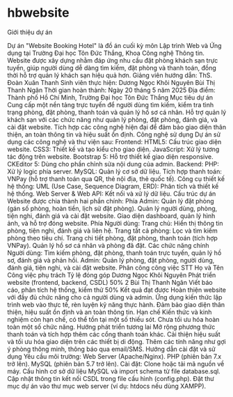 # hbwebsite

Giới thiệu dự án

Dự án "Website Booking Hotel" là đồ án cuối kỳ môn Lập trình Web và Ứng dụng tại Trường Đại học Tôn Đức Thắng, Khoa Công nghệ Thông tin. Website được xây dựng nhằm đáp ứng nhu cầu đặt phòng khách sạn trực tuyến, giúp người dùng dễ dàng tìm kiếm, đặt phòng và thanh toán, đồng thời hỗ trợ quản lý khách sạn hiệu quả hơn.
Giảng viên hướng dẫn: ThS. Đoàn Xuân Thanh
Sinh viên thực hiện:
Dương Ngọc Khôi Nguyên
Bùi Thị Thanh Ngân
Thời gian hoàn thành: Ngày 20 tháng 5 năm 2025
Địa điểm: Thành phố Hồ Chí Minh, Trường Đại học Tôn Đức Thắng
Mục tiêu dự án
Cung cấp một nền tảng trực tuyến để người dùng tìm kiếm, kiểm tra tình trạng phòng, đặt phòng, thanh toán và quản lý hồ sơ cá nhân.
Hỗ trợ quản lý khách sạn với các chức năng như quản lý phòng, đặt phòng, đánh giá, và cài đặt website.
Tích hợp các công nghệ hiện đại để đảm bảo giao diện thân thiện, an toàn thông tin và hiệu suất ổn định.
Công nghệ sử dụng
Dự án sử dụng các công nghệ và thư viện sau:
Frontend:
HTML5: Cấu trúc giao diện website.
CSS3: Thiết kế và tạo kiểu cho giao diện.
JavaScript: Xử lý tương tác động trên website.
Bootstrap 5: Hỗ trợ thiết kế giao diện responsive.
CKEditor 5: Dùng cho phần chỉnh sửa nội dung của admin.
Backend:
PHP: Xử lý logic phía server.
MySQL: Quản lý cơ sở dữ liệu.
Tích hợp thanh toán: VNPay (hỗ trợ thanh toán qua QR, thẻ nội địa, thẻ quốc tế).
Công cụ thiết kế hệ thống:
UML (Use Case, Sequence Diagram, ERD): Phân tích và thiết kế hệ thống.
Web Server & Web API: Kết nối và xử lý dữ liệu.
Cấu trúc dự án
Website được chia thành hai phần chính:
Phía Admin:
Quản lý đặt phòng (gán số phòng, hoàn tiền, lịch sử đặt phòng).
Quản lý người dùng, phòng, tiện nghi, đánh giá và cài đặt website.
Giao diện dashboard, quản lý hình ảnh, và hỗ trợ đóng website.
Phía Người dùng:
Trang chủ: Hiển thị thông tin phòng, tiện nghi, đánh giá và liên hệ.
Trang tất cả phòng: Lọc và tìm kiếm phòng theo tiêu chí.
Trang chi tiết phòng, đặt phòng, thanh toán (tích hợp VNPay).
Quản lý hồ sơ cá nhân và phòng đã đặt.
Các chức năng chính
Người dùng: Tìm kiếm phòng, đặt phòng, thanh toán trực tuyến, quản lý hồ sơ, đánh giá và phản hồi.
Admin: Quản lý phòng, đặt phòng, người dùng, đánh giá, tiện nghi, và cài đặt website.
Phân công công việc
STT
Họ và Tên
Công việc phụ trách
Tỷ lệ đóng góp
Dương Ngọc Khôi Nguyên
Phát triển website (frontend, backend, CSDL)
50%
2
Bùi Thị Thanh Ngân
Viết báo cáo, phân tích hệ thống, kiểm thử
50%
Kết quả đạt được
Hoàn thiện website với đầy đủ chức năng cho cả người dùng và admin.
Ứng dụng kiến thức lập trình web vào thực tế, rèn luyện kỹ năng thực hành.
Đảm bảo giao diện thân thiện, hiệu suất ổn định và an toàn thông tin.
Hạn chế
Kiến thức và kinh nghiệm còn hạn chế, có thể tồn tại một số thiếu sót.
Chưa tối ưu hóa hoàn toàn một số chức năng.
Hướng phát triển tương lai
Mở rộng phương thức thanh toán và tích hợp thêm các cổng thanh toán khác.
Cải thiện hiệu suất và tối ưu hóa giao diện trên các thiết bị di động.
Thêm các tính năng như gợi ý phòng thông minh, thông báo qua email/SMS.
Hướng dẫn cài đặt và sử dụng
Yêu cầu môi trường:
Web Server (Apache/Nginx).
PHP (phiên bản 7.x trở lên).
MySQL (phiên bản 5.7 trở lên).
Cài đặt:
Clone hoặc tải mã nguồn về máy.
Cấu hình cơ sở dữ liệu MySQL và import schema từ file database.sql.
Cập nhật thông tin kết nối CSDL trong file cấu hình (config.php).
Đặt thư mục dự án vào thư mục web server (ví dụ: htdocs nếu dùng XAMPP).
